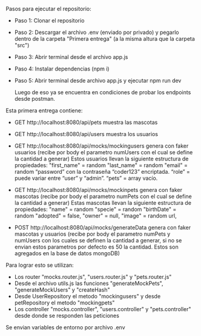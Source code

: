 Pasos para ejecutar el repositorio:

- Paso 1: Clonar el repositorio
- Paso 2: Descargar el archivo .env (enviado por privado) y pegarlo dentro de la carpeta "Primera entrega" (a la misma altura que la carpeta "src")
- Paso 3: Abrir terminal desde el archivo app.js
- Paso 4: Instalar dependencias (npm i)
- Paso 5: Abrir terminal desde archivo app.js y ejecutar npm run dev

  Luego de eso ya se encuentra en condiciones de probar los endpoints desde postman.

Esta primera entrega contiene:

- GET http://localhost:8080/api/pets muestra las mascotas

- GET http://localhost:8080/api/users muestra los usuarios

- GET http://localhost:8080/api/mocks/mockingusers genera con faker usuarios (recibe por body el parametro numUsers con el cual se define la cantidad a generar)
  Estos usuarios llevan la siguiente estructura de propiedades:
  "first_name" = random
  "last_name" = random
  "email" = random
  “password” con la contraseña “coder123” encriptada.
  “role” = puede variar entre “user” y “admin”.
  “pets” = array vacío.

- GET http://localhost:8080/api/mocks/mockinpets genera con faker mascotas (recibe por body el parametro numPets con el cual se define la cantidad a generar)
  Estas mascotas llevan la siguiente estructura de propiedades:
  "name" = random
  "specie" = random
  "birthDate" = random
  "adopted" = false,
  "owner" = null,
  "image" = random url,

- POST http://localhost:8080/api/mocks/generateData genera con faker mascotas y usuarios (recibe por body el parametro numPets y numUsers con los cuales se definen la cantidad a generar, si no se envian estos parametros por defecto es 50 la cantidad. Estos son agregados en la base de datos mongoDB)

Para lograr esto se utilizan:

- Los router "mocks.router.js", "users.router.js" y "pets.router.js"
- Desde el archivo utils.js las funciones "generateMockPets", "generateMockUsers" y "createHash"
- Desde UserRepository el metodo "mockingusers" y desde petRepository el metodo "mockingpets"
- Los controller "mocks.controller", "users.controller" y "pets.controller" desde donde se responden las peticiones

Se envian variables de entorno por archivo .env

